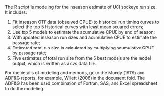 The R script is modeling for the inseason estimate of UCI sockeye run size. It includes:
1) Fit inseason OTF data (observed CPUE) to historical run timing curves to select the top 5 historical curves with least mean squared errors; 
2) Use top 5 models to estimate the acumulative CPUE by end of season; 
3) With updated inseason run sizes and acumulative CPUE to estimate the passage rate; 
4) Estimated total run size is calculated by multiplying acumulative CPUE by passage rate; 
5) Five estimates of total run size from the 5 best models are the model output, which is written as a cvs data file.

For the details of modeling and methods, go to the Mundy (1979) and ADF&G reports, for example, Willett (2006) in the document fold. The ADF&G has been used combination of Fortran, SAS, and Excel spreadsheet to do the modeling. 
